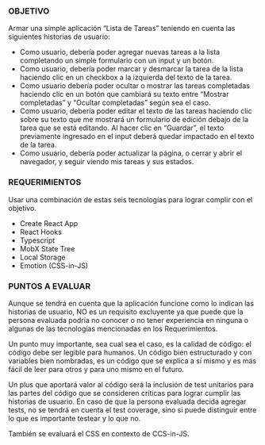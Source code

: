 ### OBJETIVO

Armar una simple aplicación “Lista de Tareas” teniendo en cuenta las siguientes historias de
usuario:

-   Como usuario, debería poder agregar nuevas tareas a la lista completando un simple
    formulario con un input y un botón.
-   Como usuario, debería poder marcar y desmarcar la tarea de la lista haciendo clic en un
    checkbox a la izquierda del texto de la tarea.
-   Como usuario debería poder ocultar o mostrar las tareas completadas haciendo clic en un
    botón que cambiará su texto entre “Mostrar completadas” y “Ocultar completadas” según
    sea el caso.
-   Como usuario, debería poder editar el texto de las tareas haciendo clic sobre su texto que
    me mostrará un formulario de edición debajo de la tarea que se está editando. Al hacer clic
    en “Guardar”, el texto previamente ingresado en el input deberá quedar impactado en el
    texto de la tarea.
-   Como usuario, debería poder actualizar la página, o cerrar y abrir el navegador, y seguir
    viendo mis tareas y sus estados.

### REQUERIMIENTOS

Usar una combinación de estas seis tecnologías para lograr complir con el objetivo.

-   Create React App
-   React Hooks
-   Typescript
-   MobX State Tree
-   Local Storage
-   Emotion (CSS-in-JS)

### PUNTOS A EVALUAR

Aunque se tendrá en cuenta que la aplicación funcione como lo indican las historias de usuario, NO
es un requisito excluyente ya que puede que la persona evaluada podría no conocer o no tener
experiencia en ninguna o algunas de las tecnologías mencionadas en los Requerimientos.

Un punto muy importante, sea cual sea el caso, es la calidad de código: el código debe ser legible
para humanos. Un código bien estructurado y con variables bien nombradas, es un código que se
explica a sí mismo y es más fácil de leer para otros y para uno mismo en el futuro.

Un plus que aportará valor al código será la inclusión de test unitarios para las partes del código
que se consideren críticas para lograr cumplir las historias de usuario. En caso de que la persona
evaluada decida agregar tests, no se tendrá en cuenta el test coverage, sino si puede distinguir
entre lo que es importante testear y lo que no.

También se evaluará el CSS en contexto de CCS-in-JS.
